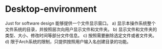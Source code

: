 # Desktop-environment
Just for software design
能够提供一个文件显示窗口。
  a)	显示本操作系统整个文件系统的目录，并按照层次向用户显示文件和文件夹。
  b)	显示文件和文件夹的类型、大小、修改时间等部分文件信息。
  c)	按照需要删除选定文件或者文件夹。
  d)	限于Arch系统的限制，只提供按照用户输入名创建目录的功能。
